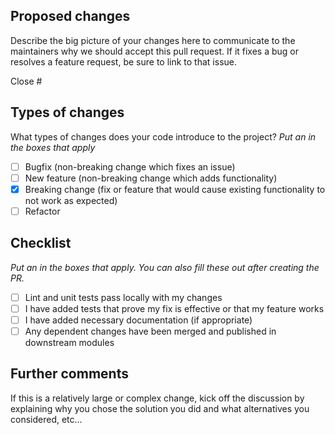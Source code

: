 ## Proposed changes

Describe the big picture of your changes here to communicate to the maintainers why we should accept this pull request. If it fixes a bug or resolves a feature request, be sure to link to that issue.

Close #

## Types of changes

What types of changes does your code introduce to the project?
_Put an  in the boxes that apply_

- [ ] Bugfix (non-breaking change which fixes an issue)
- [ ] New feature (non-breaking change which adds functionality)
- [x] Breaking change (fix or feature that would cause existing functionality to not work as expected)
- [ ] Refactor

## Checklist

_Put an  in the boxes that apply. You can also fill these out after creating the PR._

- [ ] Lint and unit tests pass locally with my changes
- [ ] I have added tests that prove my fix is effective or that my feature works
- [ ] I have added necessary documentation (if appropriate)
- [ ] Any dependent changes have been merged and published in downstream modules

## Further comments

If this is a relatively large or complex change, kick off the discussion by explaining
why you chose the solution you did and what alternatives you considered, etc...
